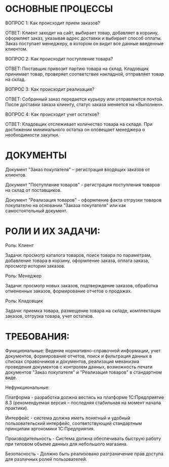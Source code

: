 # ОСНОВНЫЕ ПРОЦЕССЫ
ВОПРОС 1: Как происходит прием заказов?

ОТВЕТ: Клиент заходит на сайт, выбирает товар, добавляет в корзину, оформляет заказ, указывая адрес доставки и выбирает способ оплаты. Заказ поступает менеджеру, в котором он видит все данные введенные клиентом.

ВОПРОС 2: Как происходит поступление товара?

ОТВЕТ: Поставщик привозит партию товара на склад. Кладовщик принимает товар, проверяет соответствие накладной, отправляет товар на склад.

ВОПРОС 3: Как происходит реализация?

ОТВЕТ: Собранный заказ передается курьеру или отправляется почтой. После доставки заказа клиенту, статус заказа меняется на «Выполнен».

ВОПРОС 4: Как происходит учет остатков?

ОТВЕТ: Кладовщик отслеживает количество товара на складе. При достижении минимального остатка он оповещает менеджера о необходимости закупки.
# ДОКУМЕНТЫ
Документ "Заказ покупателя" – регистрация входящих заказов от клиентов.

Документ "Поступление товаров" - регистрация поступления товаров на склад от поставщиков.

Документ "Реализация товаров" - оформление факта отгрузки товаров покупателю на основании "Заказа покупателя" или как самостоятельный документ.
# РОЛИ И ИХ ЗАДАЧИ:
Роль: Клиент

Задачи: просмотр каталога товаров, поиск товара по параметрам, добавление товара в корзину, оформление заказа, оплата заказа, просмотр истории заказов.

Роль: Менеджер 

Задачи: просмотр новых заказов, подтверждение заказов, обработка отмененных заказов, формирование отчетов о продажах.

Роль: Кладовщик

Задачи: приемка товара, размещение товара на складе, комплектация заказов, отгрузка товара, учет остатков.
# ТРЕБОВАНИЯ:
Функциональные: Ведение нормативно-справочной информации, учет документов, формирование отчетов, поиск и фильтрация данных в списках справочников и документов, реализация механизма проведения документов с контролем данных, возможность печати документов "Заказ покупателя" и "Реализация товаров" в стандартном виде.

Нефункциональные:

 Платформа - разработка должна вестись на платформе 1С:Предприятие 8.3 (рекомендуемая версия – последняя стабильная на момент начала практики).
 
Интерфейс - система должна иметь понятный и удобный пользовательский интерфейс, соответствующий стандартным принципам эргономики 1С:Предприятия.

Производительность - Система должна обеспечивать быструю работу при типовом объеме данных для небольшого магазина.

Безопасность - Должно быть реализовано разграничение прав доступа для различных ролей пользователей. 


